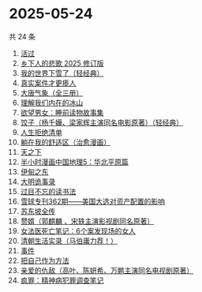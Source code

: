 # 2025-05-24

共 24 条

<!-- BEGIN WEREAD -->
<!-- 最后更新时间 2025-05-24 16:10:59 +0800 -->
1. [活过](https://weread.qq.com/web/bookDetail/6d832730813ab9f00g015126)
1. [乡下人的悲歌 2025 修订版](https://weread.qq.com/web/bookDetail/07c3257071e36beb07c3f27)
1. [我的世界下雪了（轻经典）](https://weread.qq.com/web/bookDetail/93b32df0813ab9f40g01960a)
1. [真实案件才更瘆人](https://weread.qq.com/web/bookDetail/ab232020813ab9f2fg01569c)
1. [大唐气象（全三册）](https://weread.qq.com/web/bookDetail/c79326b0813ab9f22g017f54)
1. [理解我们内在的冰山](https://weread.qq.com/web/bookDetail/80132f80813ab99aeg019b95)
1. [欲望男女：睡前读物故事集](https://weread.qq.com/web/bookDetail/d8432fa0813ab9ee8g0179f4)
1. [饺子（杨千嬅、梁家辉主演同名电影原著）（轻经典）](https://weread.qq.com/web/bookDetail/40532a20813ab9f06g012d1c)
1. [人生拒绝清单](https://weread.qq.com/web/bookDetail/dc732740813ab9f00g0145b0)
1. [躺在我的舒适区（治愈漫画）](https://weread.qq.com/web/bookDetail/656328c0813ab9ef6g014ec0)
1. [天之下](https://weread.qq.com/web/bookDetail/4de326a0721770aa4de95f4)
1. [半小时漫画中国地理5：华北平原篇](https://weread.qq.com/web/bookDetail/86d32640813ab9f27g015cb8)
1. [伊甸之东](https://weread.qq.com/web/bookDetail/fc332560813ab9f00g0174d0)
1. [大明诡事录](https://weread.qq.com/web/bookDetail/559327d0813ab9ef6g01874f)
1. [过目不忘的读书法](https://weread.qq.com/web/bookDetail/d2332de0813ab7e05g01526a)
1. [雪球专刊362期——美国大选对资产配置的影响](https://weread.qq.com/web/bookDetail/18732520813ab9778g0184b1)
1. [苏东坡全传](https://weread.qq.com/web/bookDetail/98c32cc07274f26798cc872)
1. [赘婿（郭麒麟 、宋轶主演影视剧同名原著）](https://weread.qq.com/web/bookDetail/15032af05753441501f9930)
1. [女法医死亡笔记：6个案发现场的女人](https://weread.qq.com/web/bookDetail/72732280813ab9ee8g016c25)
1. [清朝生活实录（马伯庸力荐！）](https://weread.qq.com/web/bookDetail/02032fa0813ab9eedg017ef7)
1. [事件](https://weread.qq.com/web/bookDetail/d1132fa0813ab9c2ag017b50)
1. [把自己作为方法](https://weread.qq.com/web/bookDetail/d7532f80813ab680cg012708)
1. [亲爱的仇敌（高叶、陈妍希、万鹏主演同名电视剧原著）](https://weread.qq.com/web/bookDetail/f2b329a0813ab9f0bg010100)
1. [疯罪：精神病犯罪调查笔记](https://weread.qq.com/web/bookDetail/64432c20813ab9ec0g01849d)
<!-- END WEREAD -->